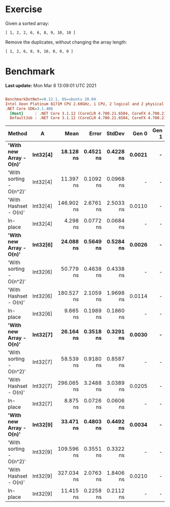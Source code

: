 ﻿# Exercise

Given a sorted array:
```
[ 1, 2, 2, 6, 6, 8, 9, 10, 10 ]
```

Remove the duplicates, without changing the array length:

```
[ 1, 2, 6, 8, 9, 10, 0, 0, 0 ]
```

# Benchmark

**Last update:** Mon Mar  8 13:09:01 UTC 2021

``` ini

BenchmarkDotNet=v0.12.1, OS=ubuntu 20.04
Intel Xeon Platinum 8171M CPU 2.60GHz, 1 CPU, 2 logical and 2 physical cores
.NET Core SDK=3.1.406
  [Host]     : .NET Core 3.1.12 (CoreCLR 4.700.21.6504, CoreFX 4.700.21.6905), X64 RyuJIT
  DefaultJob : .NET Core 3.1.12 (CoreCLR 4.700.21.6504, CoreFX 4.700.21.6905), X64 RyuJIT


```
|                  Method |        A |       Mean |     Error |    StdDev |  Gen 0 | Gen 1 | Gen 2 | Allocated |
|------------------------ |--------- |-----------:|----------:|----------:|-------:|------:|------:|----------:|
| **&#39;With new Array - O(n)&#39;** | **Int32[4]** |  **18.128 ns** | **0.4521 ns** | **0.4228 ns** | **0.0021** |     **-** |     **-** |      **40 B** |
| &#39;With sorting - O(n^2)&#39; | Int32[4] |  11.397 ns | 0.1092 ns | 0.0968 ns |      - |     - |     - |         - |
|   &#39;With Hashset - O(n)&#39; | Int32[4] | 146.902 ns | 2.6761 ns | 2.5033 ns | 0.0110 |     - |     - |     208 B |
|                In-place | Int32[4] |   4.298 ns | 0.0772 ns | 0.0684 ns |      - |     - |     - |         - |
| **&#39;With new Array - O(n)&#39;** | **Int32[6]** |  **24.088 ns** | **0.5649 ns** | **0.5284 ns** | **0.0026** |     **-** |     **-** |      **48 B** |
| &#39;With sorting - O(n^2)&#39; | Int32[6] |  50.779 ns | 0.4638 ns | 0.4338 ns |      - |     - |     - |         - |
|   &#39;With Hashset - O(n)&#39; | Int32[6] | 180.527 ns | 2.1059 ns | 1.9698 ns | 0.0114 |     - |     - |     216 B |
|                In-place | Int32[6] |   9.665 ns | 0.1989 ns | 0.1860 ns |      - |     - |     - |         - |
| **&#39;With new Array - O(n)&#39;** | **Int32[7]** |  **26.164 ns** | **0.3518 ns** | **0.3291 ns** | **0.0030** |     **-** |     **-** |      **56 B** |
| &#39;With sorting - O(n^2)&#39; | Int32[7] |  58.539 ns | 0.9180 ns | 0.8587 ns |      - |     - |     - |         - |
|   &#39;With Hashset - O(n)&#39; | Int32[7] | 296.065 ns | 3.2488 ns | 3.0389 ns | 0.0205 |     - |     - |     392 B |
|                In-place | Int32[7] |   8.875 ns | 0.0726 ns | 0.0606 ns |      - |     - |     - |         - |
| **&#39;With new Array - O(n)&#39;** | **Int32[9]** |  **33.471 ns** | **0.4803 ns** | **0.4492 ns** | **0.0034** |     **-** |     **-** |      **64 B** |
| &#39;With sorting - O(n^2)&#39; | Int32[9] | 109.596 ns | 0.3551 ns | 0.3322 ns |      - |     - |     - |         - |
|   &#39;With Hashset - O(n)&#39; | Int32[9] | 327.034 ns | 2.0763 ns | 1.8406 ns | 0.0210 |     - |     - |     400 B |
|                In-place | Int32[9] |  11.415 ns | 0.2258 ns | 0.2112 ns |      - |     - |     - |         - |
